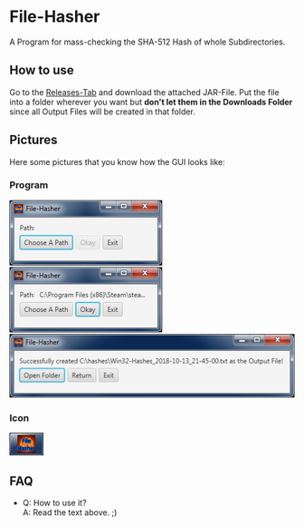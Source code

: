 # File-Hasher
A Program for mass-checking the SHA-512 Hash of whole Subdirectories.

## How to use
Go to the [Releases-Tab](../../releases) and download the attached JAR-File. Put the file into a folder wherever you want but **don't let them in the Downloads Folder** since all Output Files will be created in that folder.

## Pictures
Here some pictures that you know how the GUI looks like:

### Program
![Menu on Start](img/menu_start.png)<br />
![Ready to Go](img/menu_ready.png)<br />
![Request Done](img/menu_done.png)

### Icon
![Icon in the Task-Bar](img/icon-taskbar.png)

## FAQ
- Q: How to use it?<br />
  A: Read the text above. ;)